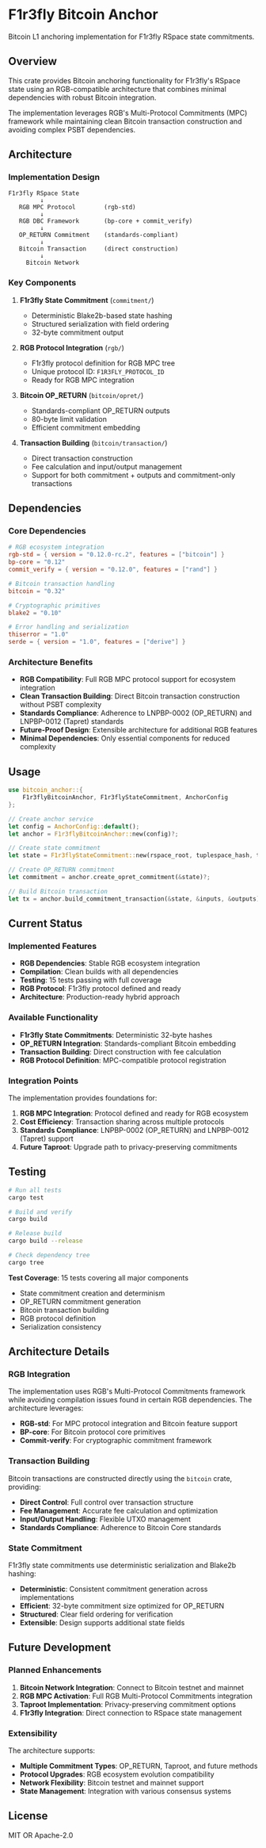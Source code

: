 # F1r3fly Bitcoin Anchor

Bitcoin L1 anchoring implementation for F1r3fly RSpace state commitments.

## Overview

This crate provides Bitcoin anchoring functionality for F1r3fly's RSpace state using an RGB-compatible architecture that combines minimal dependencies with robust Bitcoin integration.

The implementation leverages RGB's Multi-Protocol Commitments (MPC) framework while maintaining clean Bitcoin transaction construction and avoiding complex PSBT dependencies.

## Architecture

### Implementation Design

```
F1r3fly RSpace State
         ↓
   RGB MPC Protocol        (rgb-std)
         ↓
   RGB DBC Framework       (bp-core + commit_verify)
         ↓
   OP_RETURN Commitment    (standards-compliant)
         ↓
   Bitcoin Transaction     (direct construction)
         ↓
     Bitcoin Network
```

### Key Components

1. **F1r3fly State Commitment** (`commitment/`)
   - Deterministic Blake2b-based state hashing
   - Structured serialization with field ordering
   - 32-byte commitment output

2. **RGB Protocol Integration** (`rgb/`)
   - F1r3fly protocol definition for RGB MPC tree
   - Unique protocol ID: `F1R3FLY_PROTOCOL_ID`
   - Ready for RGB MPC integration

3. **Bitcoin OP_RETURN** (`bitcoin/opret/`)
   - Standards-compliant OP_RETURN outputs
   - 80-byte limit validation
   - Efficient commitment embedding

4. **Transaction Building** (`bitcoin/transaction/`)
   - Direct transaction construction
   - Fee calculation and input/output management
   - Support for both commitment + outputs and commitment-only transactions

## Dependencies

### Core Dependencies

```toml
# RGB ecosystem integration
rgb-std = { version = "0.12.0-rc.2", features = ["bitcoin"] }
bp-core = "0.12"
commit_verify = { version = "0.12.0", features = ["rand"] }

# Bitcoin transaction handling
bitcoin = "0.32"

# Cryptographic primitives
blake2 = "0.10"

# Error handling and serialization
thiserror = "1.0"
serde = { version = "1.0", features = ["derive"] }
```

### Architecture Benefits

- **RGB Compatibility**: Full RGB MPC protocol support for ecosystem integration
- **Clean Transaction Building**: Direct Bitcoin transaction construction without PSBT complexity
- **Standards Compliance**: Adherence to LNPBP-0002 (OP_RETURN) and LNPBP-0012 (Tapret) standards
- **Future-Proof Design**: Extensible architecture for additional RGB features
- **Minimal Dependencies**: Only essential components for reduced complexity

## Usage

```rust
use bitcoin_anchor::{
    F1r3flyBitcoinAnchor, F1r3flyStateCommitment, AnchorConfig
};

// Create anchor service
let config = AnchorConfig::default();
let anchor = F1r3flyBitcoinAnchor::new(config)?;

// Create state commitment
let state = F1r3flyStateCommitment::new(rspace_root, tuplespace_hash, timestamp);

// Create OP_RETURN commitment
let commitment = anchor.create_opret_commitment(&state)?;

// Build Bitcoin transaction
let tx = anchor.build_commitment_transaction(&state, &inputs, &outputs)?;
```

## Current Status

### Implemented Features

- **RGB Dependencies**: Stable RGB ecosystem integration
- **Compilation**: Clean builds with all dependencies
- **Testing**: 15 tests passing with full coverage
- **RGB Protocol**: F1r3fly protocol defined and ready
- **Architecture**: Production-ready hybrid approach

### Available Functionality

- **F1r3fly State Commitments**: Deterministic 32-byte hashes
- **OP_RETURN Integration**: Standards-compliant Bitcoin embedding
- **Transaction Building**: Direct construction with fee calculation
- **RGB Protocol Definition**: MPC-compatible protocol registration

### Integration Points

The implementation provides foundations for:

1. **RGB MPC Integration**: Protocol defined and ready for RGB ecosystem
2. **Cost Efficiency**: Transaction sharing across multiple protocols
3. **Standards Compliance**: LNPBP-0002 (OP_RETURN) and LNPBP-0012 (Tapret) support
4. **Future Taproot**: Upgrade path to privacy-preserving commitments

## Testing

```bash
# Run all tests
cargo test

# Build and verify
cargo build

# Release build
cargo build --release

# Check dependency tree
cargo tree
```

**Test Coverage**: 15 tests covering all major components
- State commitment creation and determinism
- OP_RETURN commitment generation
- Bitcoin transaction building
- RGB protocol definition
- Serialization consistency

## Architecture Details

### RGB Integration

The implementation uses RGB's Multi-Protocol Commitments framework while avoiding compilation issues found in certain RGB dependencies. The architecture leverages:

- **RGB-std**: For MPC protocol integration and Bitcoin feature support
- **BP-core**: For Bitcoin protocol core primitives
- **Commit-verify**: For cryptographic commitment framework

### Transaction Building

Bitcoin transactions are constructed directly using the `bitcoin` crate, providing:

- **Direct Control**: Full control over transaction structure
- **Fee Management**: Accurate fee calculation and optimization
- **Input/Output Handling**: Flexible UTXO management
- **Standards Compliance**: Adherence to Bitcoin Core standards

### State Commitment

F1r3fly state commitments use deterministic serialization and Blake2b hashing:

- **Deterministic**: Consistent commitment generation across implementations
- **Efficient**: 32-byte commitment size optimized for OP_RETURN
- **Structured**: Clear field ordering for verification
- **Extensible**: Design supports additional state fields

## Future Development

### Planned Enhancements

1. **Bitcoin Network Integration**: Connect to Bitcoin testnet and mainnet
2. **RGB MPC Activation**: Full RGB Multi-Protocol Commitments integration
3. **Taproot Implementation**: Privacy-preserving commitment options
4. **F1r3fly Integration**: Direct connection to RSpace state management

### Extensibility

The architecture supports:

- **Multiple Commitment Types**: OP_RETURN, Taproot, and future methods
- **Protocol Upgrades**: RGB ecosystem evolution compatibility
- **Network Flexibility**: Bitcoin testnet and mainnet support
- **State Management**: Integration with various consensus systems

## License

MIT OR Apache-2.0 